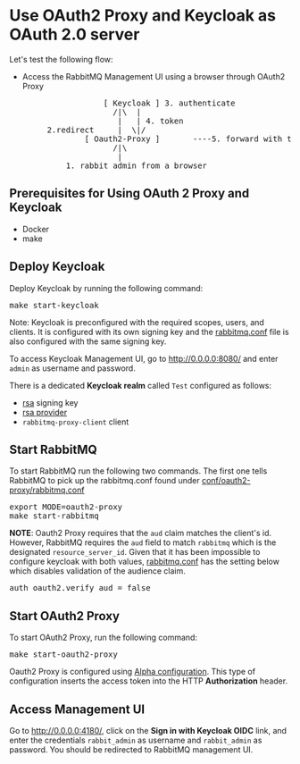 # Use OAuth2 Proxy and Keycloak as OAuth 2.0 server

Let's test the following flow:

* Access the RabbitMQ Management UI using a browser through OAuth2 Proxy

<pre class="lang-plain">
                    [ Keycloak ] 3. authenticate
                      /|\  |
                       |   | 4. token
        2.redirect     |  \|/                                        [ RabbitMQ ]
                [ Oauth2-Proxy ]       ----5. forward with token-->  [  http    ]
                      /|\
                       |
            1. rabbit_admin from a browser
</pre>

## Prerequisites for Using OAuth 2 Proxy and Keycloak

- Docker
- make

## Deploy Keycloak

Deploy Keycloak by running the following command:
<pre class="bash">
make start-keycloak
</pre>

Note: Keycloak is preconfigured with the required scopes, users, and clients. It is configured with its own signing key and the [rabbitmq.conf](https://github.com/rabbitmq/rabbitmq-oauth2-tutorial/tree/main/conf/oauth2-proxy/rabbitmq.conf) file is also configured with the same signing key.

To access Keycloak Management UI, go to http://0.0.0.0:8080/ and enter `admin` as username and password.

There is a dedicated **Keycloak realm** called `Test` configured as follows:

* [rsa](http://0.0.0.0:8080/admin/master/console/#/realms/test/keys) signing key
* [rsa provider](http://0.0.0.0:8080/admin/master/console/#/realms/test/keys/providers)
* `rabbitmq-proxy-client` client

## Start RabbitMQ

To start RabbitMQ run the following two commands. The first one tells RabbitMQ to pick up the
rabbitmq.conf found under [conf/oauth2-proxy/rabbitmq.conf](https://github.com/rabbitmq/rabbitmq-oauth2-tutorial/tree/main/conf/oauth2-proxy/rabbitmq.conf)

<pre class="lang-plain">
export MODE=oauth2-proxy
make start-rabbitmq
</pre>

**NOTE**: Oauth2 Proxy requires that the `aud` claim matches the client's id. However, RabbitMQ requires the
`aud` field to match `rabbitmq` which is the designated `resource_server_id`. Given that it has been
impossible to configure keycloak with both values, [rabbitmq.conf](https://github.com/rabbitmq/rabbitmq-oauth2-tutorial/tree/main/conf/oauth2-proxy/rabbitmq.conf) has
the setting below which disables validation of the audience claim.

<pre class="lang-ini">
auth_oauth2.verify_aud = false
</pre>


## Start OAuth2 Proxy

To start OAuth2 Proxy, run the following command:

<pre class="lang-plain">
make start-oauth2-proxy
</pre>

Oauth2 Proxy is configured using [Alpha configuration](https://github.com/rabbitmq/rabbitmq-oauth2-tutorial/tree/main/conf/oauth2-proxy/alpha-config.yaml). This type of configuration inserts the access token into the HTTP **Authorization** header.


## Access Management UI

Go to http://0.0.0.0:4180/, click on the **Sign in with Keycloak OIDC** link, and enter the credentials
`rabbit_admin` as username and `rabbit_admin` as password. You should be redirected to RabbitMQ management UI.
